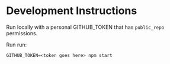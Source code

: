# Development Instructions

Run locally with a personal GITHUB_TOKEN that has `public_repo` permissions.

Run run:

    GITHUB_TOKEN=<token goes here> npm start